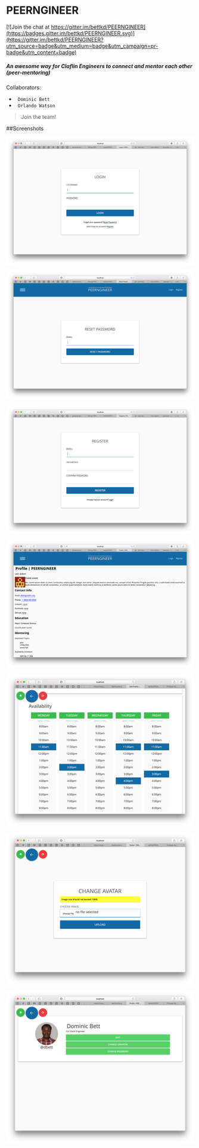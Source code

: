 # PEERNGINEER

[![Join the chat at https://gitter.im/bettkd/PEERNGINEER](https://badges.gitter.im/bettkd/PEERNGINEER.svg)](https://gitter.im/bettkd/PEERNGINEER?utm_source=badge&utm_medium=badge&utm_campaign=pr-badge&utm_content=badge)

##### An awesome way for Claflin Engineers to connect and mentor each other (peer-mentoring)

Collaborators:
* ``` Dominic Bett```
* ``` Orlando Watson```

> Join the team!

##Screenshots

![alt tag](https://raw.githubusercontent.com/bettkd/PEERNGINEER/development/public/images/screenshots/Screen%20Shot%202016-02-22%20at%201.34.48%20AM.png)

![alt tag](https://raw.githubusercontent.com/bettkd/PEERNGINEER/development/public/images/screenshots/Screen%20Shot%202016-02-22%20at%201.34.57%20AM.png)

![alt tag](https://raw.githubusercontent.com/bettkd/PEERNGINEER/development/public/images/screenshots/Screen%20Shot%202016-02-22%20at%201.35.11%20AM.png)

![alt tag](https://raw.githubusercontent.com/bettkd/PEERNGINEER/development/public/images/screenshots/Screen%20Shot%202016-02-22%20at%201.35.45%20AM.png)

![alt tag](https://raw.githubusercontent.com/bettkd/PEERNGINEER/master/public/images/screenshots/Screen.Shot.2016-02-28.at.8.44.43.PM.png)

![alt tag](https://raw.githubusercontent.com/bettkd/PEERNGINEER/master/public/images/screenshots/Screen.Shot.2016-02-28.at.8.45.14.PM.png)

![alt tag](https://raw.githubusercontent.com/bettkd/PEERNGINEER/master/public/images/screenshots/Screen.Shot.2016-02-28.at.8.45.20.PM.png)


